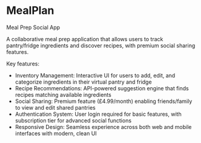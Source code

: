 # MealPlan
Meal Prep Social App

A collaborative meal prep application that allows users to track pantry/fridge ingredients and discover recipes, with premium social sharing features.

Key features:
- Inventory Management: Interactive UI for users to add, edit, and categorize ingredients in their virtual pantry and fridge
- Recipe Recommendations: API-powered suggestion engine that finds recipes matching available ingredients
- Social Sharing: Premium feature (£4.99/month) enabling friends/family to view and edit shared pantries
- Authentication System: User login required for basic features, with subscription tier for advanced social functions
- Responsive Design: Seamless experience across both web and mobile interfaces with modern, clean UI
